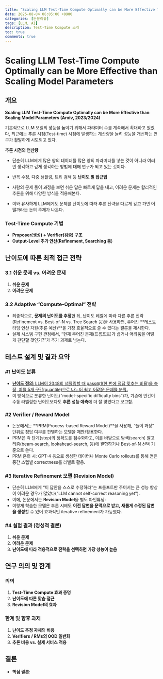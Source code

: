 ```yaml
---
title: "Scaling LLM Test-Time Compute Optimally can be More Effective than Scaling Model Parameters 논문 리뷰"
date: 2025-08-04 06:05:00 +0900
categories: [논문리뷰]
tags: [LLM, AI]
description: Test-Time Compute 소개
toc: true
comments: true
---
```


# Scaling LLM Test-Time Compute Optimally can be More Effective than Scaling Model Parameters 

## 개요

**Scaling LLM Test-Time Compute Optimally can be More Effective than Scaling Model Parameters (Arxiv, 2023/2024)**

기본적으로 LLM 모델의 성능을 높이기 위해서 파라미터 수를 계속해서 확대하고 있었다, 최근에는 추론 시점(Test-time) 시점에 발생하는 계산량을 늘려 성능을 개선하는 연구가 활발하게 시도되고 있다. 

**추론 시점의 연산량**

- 단순히 LLM에게 많은 양의 데이터를 많은 양의 파라미터를 넣는 것이 아니라 여러번 생각하고 깊게 생각하는 방법에 대해 연구가 되고 있는 것이다.
- 반복 수정, 다중 샘플링, 트리 검색 등
**난이도 별 접근법**

- 사람의 문제 풀이 과정을 보면 쉬운 답은 빠르게 답을 내고, 어려운 문제는 합리적인 추론을 위해 다양한 방식을 적용해본다.
- 이와 유사하게 LLM에게도 문제를 난이도에 따라 추론 전략을 다르게 갖고 가면 어떨까라는 논의 주제가 나온다. 
### Test-Time Compute 기법

- **Proposer(생성) + Verifier(검증) 구조**
- **Output-Level 추가 연산(Refinement, Searching 등)**
## 난이도에 따른 최적 접근 전략

### 3.1 쉬운 문제 vs. 어려운 문제

1. **쉬운 문제**
1. **어려운 문제**
### 3.2 Adaptive “Compute-Optimal” 전략

- 최종적으로, **문제의 난이도를 추정**한 뒤, 난이도 레벨에 따라 다른 추론 전략(Refinement vs. Best-of-N vs. Tree Search 등)을 사용하면, 주어진 **테스트 타임 연산 자원(추론 예산)**을 가장 효율적으로 쓸 수 있다는 결론을 제시한다.
- 실제 시스템 구현 관점에서, “현재 주어진 문제(프롬프트)가 쉽거나 어려움을 어떻게 판단할 것인가?”가 추가 과제로 남는다.
## 테스트 설계 및 결과 요약

### #1 난이도 분류

- <u>**난이도 정의**</u><u>: LLM이 2048회 샘플링할 때 pass@1(한 번에 정답 맞추는 비율)을 측정, 이를 5개 구간(quantile)으로 나누어 쉽고 어려운 문제를 분류.</u>
- 이 방식으로 분류한 난이도(“model-specific difficulty bins”)가, 기존에 인간이 수동 라벨링한 난이도보다도 **추론 성능 예측**에 더 잘 맞았다고 보고함.
### #2 Verifier / Reward Model

- 논문에서는 **PRM(Process-based Reward Model)**을 사용해, “풀이 과정” 단위로 정답 여부를 판별하는 모델을 제안/활용한다.
- PRM은 각 단계(step)의 정확도를 점수화하고, 이를 바탕으로 탐색(search) 알고리즘(beam-search, lookahead-search, 등)에 결합하거나 Best-of-N 선택 기준으로 쓴다.
- PRM 훈련 시: GPT-4 등으로 생성한 데이터나 Monte Carlo rollouts를 통해 얻은 중간 스텝별 correctness를 라벨로 활용.
### #3 Iterative Refinement 모델 (Revision Model)

- 단순히 LLM에게 “이 답안을 스스로 수정하라”는 프롬프트만 주어서는 큰 성능 향상이 어려운 경우가 많았다(“LLM cannot self-correct reasoning yet”).
- 이에, 논문에서는 **Revision Model**을 별도 파인튜닝:
- 이렇게 학습한 모델은 추론 시에도 **이전 답변을 문맥으로 받고, 새롭게 수정된 답변을 생성**할 수 있어 효과적인 iterative refinement가 가능했다.
### #4 실험 결과 (정성적 결론)

1. **쉬운 문제**
1. **어려운 문제**
1. **난이도에 따라 적응적으로 전략을 선택하면 가장 성능이 높음**
## 연구 의의 및 한계

### 의의

1. **Test-Time Compute  효과 증명**
1. **난이도에 따른 맞춤 접근**
1. **Revision Model의 효과**
### 한계 및 향후 과제

1. **난이도 추정 자체의 비용**
1. **Verifiers / RMs의 OOD 일반화**
1. **추론 비용 vs. 실제 서비스 적용**
## 결론

- **핵심 결론**:

